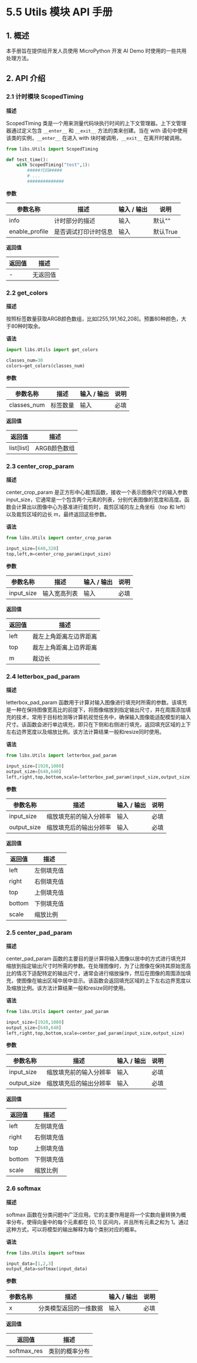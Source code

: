 # 5.5 Utils 模块 API 手册

## 1. 概述

本手册旨在提供给开发人员使用 MicroPython 开发 AI Demo 时使用的一些共用处理方法。

## 2. API 介绍

### 2.1 计时模块 ScopedTiming

**描述**

ScopedTiming 类是一个用来测量代码块执行时间的上下文管理器。上下文管理器通过定义包含 `__enter__` 和 `__exit__` 方法的类来创建。当在 with 语句中使用该类的实例，`__enter__` 在进入 with 块时被调用，`__exit__` 在离开时被调用。

```python
from libs.Utils import ScopedTiming

def test_time():
    with ScopedTiming("test",1):
        #####代码#####
        # ...
        ##############
```

**参数**  

| 参数名称 | 描述                          | 输入 / 输出 | 说明 |
|----------|-------------------------------|-----------|------|
| info   | 计时部分的描述 | 输入 | 默认"" |
| enable_profile   | 是否调试打印计时信息 | 输入 | 默认True |

**返回值**  

| 返回值 | 描述                            |
|--------|---------------------------------|
| - | 无返回值                        |

### 2.2 get_colors

**描述**

按照标签数量获取ARGB颜色数组，比如[255,191,162,208]。预置80种颜色，大于80种时取余。

**语法**  

```python
import libs.Utils import get_colors

classes_num=30
colors=get_colors(classes_num)
```

**参数**  

| 参数名称 | 描述                          | 输入 / 输出 | 说明 |
|----------|-------------------------------|-----------|------|
| classes_num | 标签数量   | 输入      | 必填 |

**返回值**  

| 返回值 | 描述                            |
|--------|---------------------------------|
| list[list]  |       ARGB颜色数组       |

### 2.3 center_crop_param

**描述**

center_crop_param 是正方形中心裁剪函数，接收一个表示图像尺寸的输入参数 input_size，它通常是一个包含两个元素的列表，分别代表图像的宽度和高度。函数会计算出以图像中心为基准进行裁剪时，裁剪区域的左上角坐标（top 和 left）以及裁剪区域的边长 m，最终返回这些参数。

**语法**  

```python
from libs.Utils import center_crop_param

input_size=[640,320]
top,left,m=center_crop_param(input_size)
```

**参数**  

| 参数名称 | 描述                          | 输入 / 输出 | 说明 |
|----------|-------------------------------|-----------|------|
| input_size | 输入宽高列表  | 输入      | 必填 |

**返回值**  

| 返回值 | 描述                            |
|--------|---------------------------------|
| left    | 裁左上角距离左边界距离                   |
| top     | 裁左上角距离上边界距离                   |
| m       | 裁边长                   |

### 2.4 letterbox_pad_param

**描述**

letterbox_pad_param 函数用于计算对输入图像进行填充时所需的参数。该填充是一种在保持图像宽高比的前提下，将图像缩放到指定输出尺寸，并在周围添加填充的技术，常用于目标检测等计算机视觉任务中，确保输入图像能适配模型的输入尺寸。该函数会进行单边填充，即只在下侧和右侧进行填充，返回填充区域的上下左右边界宽度以及缩放比例。该方法计算结果一般和resize同时使用。

**语法**  

```python
from libs.Utils import letterbox_pad_param

input_size=[1920,1080]
output_size=[640,640]
left,right,top,bottom,scale=letterbox_pad_param(input_size,output_size)
```

**参数**  

| 参数名称 | 描述                          | 输入 / 输出 | 说明 |
|----------|-------------------------------|-----------|------|
| input_size| 缩放填充前的输入分辨率  | 输入      | 必填 |
| output_size| 缩放填充后的输出分辨率  | 输入      | 必填 |

**返回值**  

| 返回值 | 描述                            |
|--------|---------------------------------|
| left    |  左侧填充值                     |
| right   |  右侧填充值                     |
| top     |  上侧填充值                     |
| bottom  |  下侧填充值                     |
| scale   |  缩放比例                       |

### 2.5 center_pad_param

**描述**

center_pad_param 函数的主要目的是计算将输入图像以居中的方式进行填充并缩放到指定输出尺寸时所需的参数。在处理图像时，为了让图像在保持其原始宽高比的情况下适配特定的输出尺寸，通常会进行缩放操作，然后在图像的周围添加填充，使图像在输出区域中居中显示。该函数会返回填充区域的上下左右边界宽度以及缩放比例。该方法计算结果一般和resize同时使用。

**语法**  

```python
from libs.Utils import center_pad_param

input_size=[1920,1080]
output_size=[640,640]
left,right,top,bottom,scale=center_pad_param(input_size,output_size)
```

**参数**  

| 参数名称 | 描述                          | 输入 / 输出 | 说明 |
|----------|-------------------------------|-----------|------|
| input_size| 缩放填充前的输入分辨率  | 输入      | 必填 |
| output_size| 缩放填充后的输出分辨率  | 输入      | 必填 |

**返回值**  

| 返回值 | 描述                            |
|--------|---------------------------------|
| left    |  左侧填充值                     |
| right   |  右侧填充值                     |
| top     |  上侧填充值                     |
| bottom  |  下侧填充值                     |
| scale   |  缩放比例                       |

### 2.6 softmax

**描述**

softmax 函数在分类问题中广泛应用。它的主要作用是将一个实数向量转换为概率分布，使得向量中的每个元素都在 [0, 1] 区间内，并且所有元素之和为 1。通过这种方式，可以将模型的输出解释为每个类别对应的概率。

**语法**  

```python
from libs.Utils import softmax

input_data=[1,2,3]
output_data=softmax(input_data)
```

**参数**  

| 参数名称 | 描述                          | 输入 / 输出 | 说明 |
|----------|-------------------------------|-----------|------|
| x | 分类模型返回的一维数据  | 输入      | 必填|

**返回值**  

| 返回值 | 描述                            |
|--------|---------------------------------|
| softmax_res    |       类别的概率分布      |
